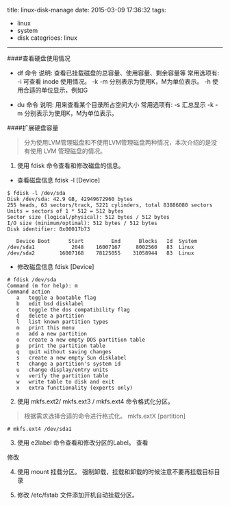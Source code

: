 title: linux-disk-manage
date: 2015-03-09 17:36:32
tags:
  - linux
  - system
  - disk
categrioes: linux
---
####查看硬盘使用情况
* df 命令
说明: 查看已挂载磁盘的总容量、使用容量、剩余容量等
常用选项有:
-i 可查看 inode 使用情况。
-k -m 分别表示为使用K，M为单位表示。
-h 使用合适的单位显示，例如G

* du 命令
说明: 用来查看某个目录所占空间大小
常用选项有:
-s 汇总显示
-k -m 分别表示为使用K，M为单位表示。

####扩展硬盘容量
> 分为使用LVM管理磁盘和不使用LVM管理磁盘两种情况，本次介绍的是没有使用 LVM 管理磁盘的情况。

1. 使用 fdisk 命令查看和修改磁盘的信息。

* 查看磁盘信息
	fdisk -l [Device]

```
$ fdisk -l /dev/sda
Disk /dev/sda: 42.9 GB, 42949672960 bytes
255 heads, 63 sectors/track, 5221 cylinders, total 83886080 sectors
Units = sectors of 1 * 512 = 512 bytes
Sector size (logical/physical): 512 bytes / 512 bytes
I/O size (minimum/optimal): 512 bytes / 512 bytes
Disk identifier: 0x00017b73

   Device Boot      Start         End      Blocks   Id  System
/dev/sda1            2048    16007167     8002560   83  Linux
/dev/sda2        16007168    78125055    31058944   83  Linux
```

* 修改磁盘信息
	fdisk [Device]
``` shell
# fdisk /dev/sda
Command (m for help): m
Command action
   a   toggle a bootable flag
   b   edit bsd disklabel
   c   toggle the dos compatibility flag
   d   delete a partition
   l   list known partition types
   m   print this menu
   n   add a new partition
   o   create a new empty DOS partition table
   p   print the partition table
   q   quit without saving changes
   s   create a new empty Sun disklabel
   t   change a partition's system id
   u   change display/entry units
   v   verify the partition table
   w   write table to disk and exit
   x   extra functionality (experts only)
```

2. 使用 mkfs.ext2/ mkfs.ext3 / mkfs.ext4 命令格式化分区。

> 根据需求选择合适的命令进行格式化。
	mkfs.extX [partition]

```shell
# mkfs.ext4 /dev/sda1
```

3. 使用 e2label 命令查看和修改分区的Label。
查看

修改

4. 使用 mount 挂载分区。
强制卸载，挂载和卸载的时候注意不要再挂载目标目录

5. 修改 /etc/fstab 文件添加开机自动挂载分区。
####